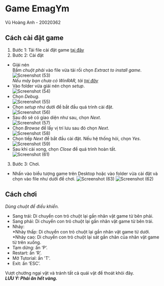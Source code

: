# Game EmagYm
Vũ Hoàng Anh - 20020362

## Cách cài đặt game
1. Bước 1: Tải file cài đặt game [tại đây](https://drive.google.com/file/d/1gX0Af2JG1avkHUA8bQpVXD-hZZvBWAvR/view?usp=sharing)   
2. Bước 2: Cài đặt
+ Giải nén  
  Bấm *chuột phải* vào file vừa tải rồi chọn *Extract to install game*.  
  ![Screenshot (53)](https://user-images.githubusercontent.com/79706035/115964632-9d00b200-a54f-11eb-9464-d2b0fc85d485.png)  
    *Nếu máy bạn chưa có WinRAR, tải [tại đây](https://download.com.vn/winrar-5250)*
+ Vào folder vừa giải nén chọn *setup*.  
![Screenshot (54)](https://user-images.githubusercontent.com/79706035/115964707-efda6980-a54f-11eb-811a-21f7acaa8491.png)  
+ Chọn *Debug*.  
![Screenshot (55)](https://user-images.githubusercontent.com/79706035/115964725-fbc62b80-a54f-11eb-8785-b929f60563c3.png)  
+ Chọn *setup* như dưới để bắt đầu quá trình cài đặt.  
![Screenshot (56)](https://user-images.githubusercontent.com/79706035/115964734-05e82a00-a550-11eb-9cfd-28ee3693d207.png)  
+ Sau đó sẽ có giao diện như sau, chọn *Next*.  
![Screenshot (57)](https://user-images.githubusercontent.com/79706035/115964745-11d3ec00-a550-11eb-8d0d-2e3ffd28c6cb.png)  
+ Chọn *Browse* để lấy vị trí lưu sau đó chọn *Next*.  
![Screenshot (58)](https://user-images.githubusercontent.com/79706035/115964752-1bf5ea80-a550-11eb-8141-25bf6900adb7.png)  
+ Chọn tiếp *Next* để bắt đầu cài đặt. Nếu hệ thống hỏi, chọn *Yes*.  
![Screenshot (59)](https://user-images.githubusercontent.com/79706035/115964766-29ab7000-a550-11eb-92eb-13aca01dbb1d.png)
+ Sau khi cài xong, chọn *Close* để quá trình hoàn tất.  
![Screenshot (61)](https://user-images.githubusercontent.com/79706035/115964865-a50d2180-a550-11eb-869c-596d63a36c3a.png)
3. Bước 3: Chơi.
+ Nhấn vào biểu tượng game trên Desktop hoặc vào folder vừa cài đặt và chọn vào file như dưới để chơi.
![Screenshot (63)](https://user-images.githubusercontent.com/79706035/115964787-4647a800-a550-11eb-9ee5-c5206ca9bb87.png)
![Screenshot (62)](https://user-images.githubusercontent.com/79706035/115964791-48116b80-a550-11eb-9444-99f5aaeb5b2b.png)
## Cách chơi
*Dùng chuột để điều khiển.*
+ Sang trái: Di chuyển con trỏ chuột lại gần nhân vật game từ bên phải.
+ Sang phải: Di chuyển con trỏ chuột lại gần nhân vật game từ bên trái.
+ Nhảy:  
    *Nhảy thấp: Di chuyển con trỏ chuột lại gần nhân vật game từ dưới.  
    *Nhảy cao: Di chuyển con trỏ chuột lại sát gần chân của nhân vật game từ trên xuống.  
+ Tạm dừng: ấn ‘P’.  
+ Restart: ấn ‘R’.  
+ Mở Tutorial: ấn 'T'.  
+ Exit: ấn ‘ESC’.  

Vượt chướng ngại vật và tránh tất cả quái vật để thoát khỏi đây.  
***LƯU Ý: Phải ăn hết vàng.***
